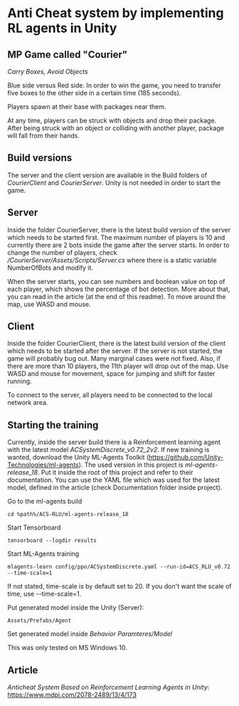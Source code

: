 # Anti Cheat system by implementing RL agents in Unity

## MP Game called "Courier"
*Carry Boxes, Avoid Objects*

Blue side versus Red side. In order to win the game, you need to transfer five boxes to the other side in a certain time (185 seconds).

Players spawn at their base with packages near them.

At any time, players can be struck with objects and drop their package.
After being struck with an object or colliding with another player, package will fall from their hands.

## Build versions
The server and the client version are available in the Build folders of *CourierClient* and *CourierServer*. Unity is not needed in order to start the game.

## Server
Inside the folder CourierServer, there is the latest build version of the server which needs to be started first. The maximum number of players is 10 and currently there are 2 bots inside the game after the server starts. In order to change the number of players, check */CourierServer/Assets/Scripts/Server.cs* where there is a static variable NumberOfBots and modify it.

When the server starts, you can see numbers and boolean value on top of each player, which shows the percentage of bot detection. More about that, you can read in the article (at the end of this readme). To move around the map, use WASD and mouse.

## Client
Inside the folder CourierClient, there is the latest build version of the client which needs to be started after the server. If the server is not started, the game will probably bug out. Many marginal cases were not fixed. Also, if there are more than 10 players, the 11th player will drop out of the map. Use WASD and mouse for movement, space for jumping and shift for faster running.

To connect to the server, all players need to be connected to the local network area.

## Starting the training
Currently, inside the server build there is a Reinforcement learning agent with the latest model *ACSystemDiscrete_v0.72_2v2*. If new training is wanted, download the Unity ML-Agents Toolkit (https://github.com/Unity-Technologies/ml-agents). The used version in this project is *ml-agents-release_18*. Put it inside the root of this project and refer to their documentation. You can use the YAML file which was used for the latest model, defined in the article (check Documentation folder inside project).

Go to the ml-agents build
```
cd %path%/ACS-RLU/ml-agents-release_18
```

Start Tensorboard
```
tensorboard --logdir results
```

Start ML-Agents training
```
mlagents-learn config/ppo/ACSystemDiscrete.yaml --run-id=ACS_RLU_v0.72 --time-scale=1
```
If not stated, time-scale is by default set to 20. If you don't want the scale of time, use --time-scale=1.

Put generated model inside the Unity (Server):
```
Assets/Prefabs/Agent
```
Set generated model inside *Behavior Paramteres/Model*

This was only tested on MS Windows 10.

## Article

*Anticheat System Based on Reinforcement Learning Agents in Unity*:
https://www.mdpi.com/2078-2489/13/4/173
